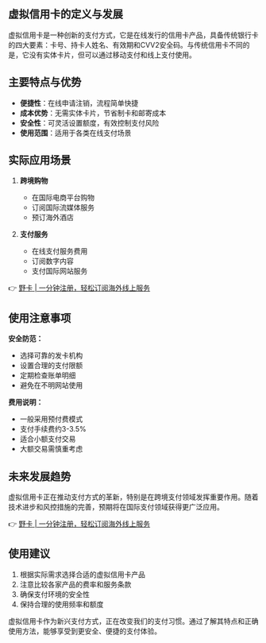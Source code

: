 ## 虚拟信用卡的定义与发展

虚拟信用卡是一种创新的支付方式，它是在线发行的信用卡产品，具备传统银行卡的四大要素：卡号、持卡人姓名、有效期和CVV2安全码。与传统信用卡不同的是，它没有实体卡片，但可以通过移动支付和线上支付使用。

## 主要特点与优势

- **便捷性**：在线申请注销，流程简单快捷
- **成本优势**：无需实体卡片，节省制卡和邮寄成本
- **安全性**：可灵活设置额度，有效控制支付风险
- **使用范围**：适用于各类在线支付场景

## 实际应用场景

1. **跨境购物**
   - 在国际电商平台购物
   - 订阅国际流媒体服务
   - 预订海外酒店

2. **支付服务**
   - 在线支付服务费用
   - 订阅数字内容
   - 支付国际网站服务

👉 [野卡 | 一分钟注册，轻松订阅海外线上服务](https://bit.ly/bewildcard)

## 使用注意事项

**安全防范：**
- 选择可靠的发卡机构
- 设置合理的支付限额
- 定期检查账单明细
- 避免在不明网站使用

**费用说明：**
- 一般采用预付费模式
- 支付手续费约3-3.5%
- 适合小额支付交易
- 大额交易需慎重考虑

## 未来发展趋势

虚拟信用卡正在推动支付方式的革新，特别是在跨境支付领域发挥重要作用。随着技术进步和风控措施的完善，预期将在国际支付领域获得更广泛应用。

👉 [野卡 | 一分钟注册，轻松订阅海外线上服务](https://bit.ly/bewildcard)

## 使用建议

1. 根据实际需求选择合适的虚拟信用卡产品
2. 注意比较各家产品的费率和服务条款
3. 确保支付环境的安全性
4. 保持合理的使用频率和额度

虚拟信用卡作为新兴支付方式，正在改变我们的支付习惯。通过了解其特点和正确使用方法，能够享受到更安全、便捷的支付体验。
